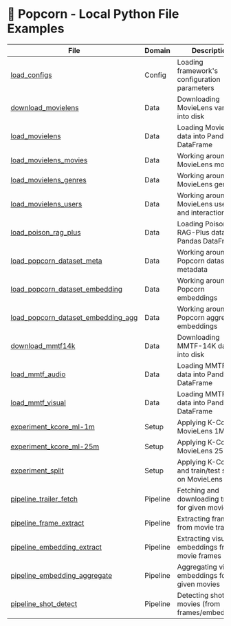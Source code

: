 # 🍿 Popcorn - Local Python File Examples

| File                                                                                         | Domain   | Description                                          |
| -------------------------------------------------------------------------------------------- | -------- | ---------------------------------------------------- |
| [load_configs](/examples/python/load_configs.py)                                             | Config   | Loading framework's configuration parameters         |
| [download_movielens](/examples/python/download_movielens.py)                                 | Data     | Downloading MovieLens variants into disk             |
| [load_movielens](/examples/python/load_movielens.py)                                         | Data     | Loading MovieLens data into Pandas DataFrame         |
| [load_movielens_movies](/examples/python/load_movielens_movies.py)                           | Data     | Working around with MovieLens movies                 |
| [load_movielens_genres](/examples/python/load_movielens_genres.py)                           | Data     | Working around with MovieLens genres                 |
| [load_movielens_users](/examples/python/load_movielens_users.py)                             | Data     | Working around with MovieLens users and interactions |
| [load_poison_rag_plus](/examples/python/load_poison_rag_plus.py)                             | Data     | Loading Poison-RAG-Plus data into Pandas DataFrame   |
| [load_popcorn_dataset_meta](/examples/python/load_popcorn_dataset_meta.py)                   | Data     | Working around with Popcorn dataset metadata         |
| [load_popcorn_dataset_embedding](/examples/python/load_popcorn_dataset_embedding.py)         | Data     | Working around with Popcorn embeddings               |
| [load_popcorn_dataset_embedding_agg](/examples/python/load_popcorn_dataset_embedding_agg.py) | Data     | Working around with Popcorn aggregated embeddings    |
| [download_mmtf14k](/examples/python/download_mmtf14k.py)                                     | Data     | Downloading MMTF-14K dataset into disk               |
| [load_mmtf_audio](/examples/python/load_mmtf_audio.py)                                       | Data     | Loading MMTF-14K data into Pandas DataFrame          |
| [load_mmtf_visual](/examples/python/load_mmtf_visual.py)                                     | Data     | Loading MMTF-14K data into Pandas DataFrame          |
| [experiment_kcore_ml-1m](/examples/python/experiment_kcore_ml-1m.py)                         | Setup    | Applying K-Core on MovieLens 1M                      |
| [experiment_kcore_ml-25m](/examples/python/experiment_kcore_ml-25m.py)                       | Setup    | Applying K-Core on MovieLens 25M                     |
| [experiment_split](/examples/python/experiment_split.py)                                     | Setup    | Applying K-Core and train/test split on MovieLens    |
| [pipeline_trailer_fetch](/examples/python/pipeline_trailer_fetch.py)                         | Pipeline | Fetching and downloading trailers for given movies   |
| [pipeline_frame_extract](/examples/python/pipeline_frame_extract.py)                         | Pipeline | Extracting frames from movie trailers                |
| [pipeline_embedding_extract](/examples/python/pipeline_embedding_extract.py)                 | Pipeline | Extracting visual embeddings from movie frames       |
| [pipeline_embedding_aggregate](/examples/python/pipeline_embedding_aggregate.py)             | Pipeline | Aggregating visual embeddings for given movies       |
| [pipeline_shot_detect](/examples/python/pipeline_shot_detect.py)                             | Pipeline | Detecting shots in movies (from frames/embeddings)   |
